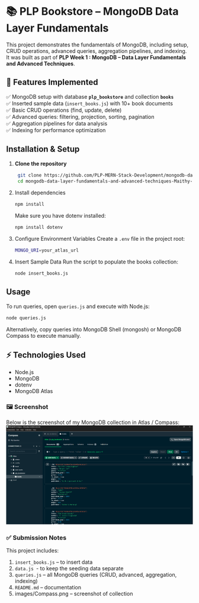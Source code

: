 # 📚 PLP Bookstore – MongoDB Data Layer Fundamentals

This project demonstrates the fundamentals of MongoDB, including setup, CRUD operations, advanced queries, aggregation pipelines, and indexing.  
It was built as part of **PLP Week 1 : MongoDB – Data Layer Fundamentals and Advanced Techniques**.

## 🚀 Features Implemented

✅ MongoDB setup with database **`plp_bookstore`** and collection **`books`**  
✅ Inserted sample data (`insert_books.js`) with 10+ book documents  
✅ Basic CRUD operations (find, update, delete)  
✅ Advanced queries: filtering, projection, sorting, pagination  
✅ Aggregation pipelines for data analysis  
✅ Indexing for performance optimization

## Installation & Setup

1. **Clone the repository**

   ```bash
    git clone https://github.com/PLP-MERN-Stack-Development/mongodb-data-layer-fundamentals-and-advanced-techniques-Maithy-a.git
    cd mongodb-data-layer-fundamentals-and-advanced-techniques-Maithy-a
   ```

2. Install dependencies
   ```bash
   npm install
   ```
   Make sure you have dotenv installed:
   ```bash
   npm install dotenv
   ```
3. Configure Environment Variables
   Create a `.env` file in the project root:

   ```bash
   MONGO_URI=your_atlas_url
   ```

4. Insert Sample Data
   Run the script to populate the books collection:
   ```bash
   node insert_books.js
   ```

## Usage

To run queries, open `queries.js` and execute with Node.js:

```bash
node queries.js
```

Alternatively, copy queries into MongoDB Shell (mongosh) or MongoDB Compass to execute manually.

## ⚡ Technologies Used

- Node.js
- MongoDB
- dotenv
- MongoDB Atlas

### 🖼️ Screenshot

Below is the screenshot of my MongoDB collection in Atlas / Compass:
<img src="images/Compass.png" alt="collection screenshot">

### ✅ Submission Notes

This project includes:

1. `insert_books.js` – to insert data
2. `data.js `- to keep the seeding data separate
3. `queries.js` – all MongoDB queries (CRUD, advanced, aggregation, indexing)
4. `README.md` – documentation
5. images/Compass.png – screenshot of collection

